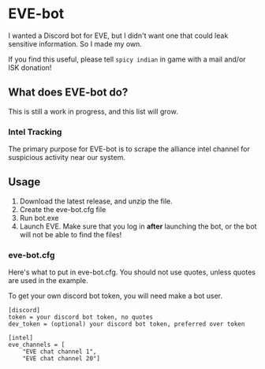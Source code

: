 # EVE-bot
I wanted a Discord bot for EVE, but I didn't want one that could leak sensitive information. So I made my own.

If you find this useful, please tell `spicy indian` in game with a mail and/or ISK donation!

## What does EVE-bot do?
This is still a work in progress, and this list will grow.

### Intel Tracking
The primary purpose for EVE-bot is to scrape the alliance intel channel for suspicious activity near our system.

## Usage
1. Download the latest release, and unzip the file.
1. Create the eve-bot.cfg file
1. Run bot.exe
1. Launch EVE. Make sure that you log in __after__ launching the bot, or the bot will not be able to find the files!

### eve-bot.cfg
Here's what to put in eve-bot.cfg. You should not use quotes, unless quotes are used in the example.

To get your own discord bot token, you will need make a bot user.

```
[discord]
token = your discord bot token, no quotes
dev_token = (optional) your discord bot token, preferred over token

[intel]
eve_channels = [
    "EVE chat channel 1",
    "EVE chat channel 20"]
```
